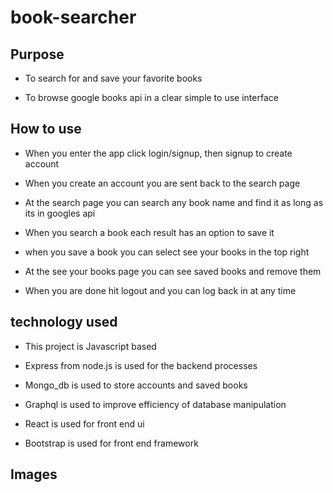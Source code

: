 # book-searcher

## Purpose

* To search for and save your favorite books

* To browse google books api in a clear simple to use interface

## How to use

* When you enter the app click login/signup, then signup to create account

* When you create an account you are sent back to the search page

* At the search page you can search any book name and find it as long as its in googles api

* When you search a book each result has an option to save it

* when you save a book you can select see your books in the top right

* At the see your books page you can see saved books and remove them

* When you are done hit logout and you can log back in at any time

## technology used

* This project is Javascript based

* Express from node.js is used for the backend processes

* Mongo_db is used to store accounts and saved books

* Graphql is used to improve efficiency of database manipulation

* React is used for front end ui

* Bootstrap is used for front end framework

## Images
